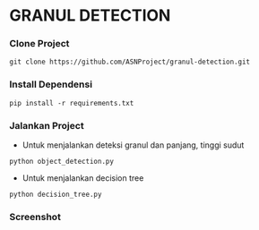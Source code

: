 # GRANUL DETECTION

### Clone Project
```
git clone https://github.com/ASNProject/granul-detection.git
```

### Install Dependensi
```
pip install -r requirements.txt
```

### Jalankan Project
- Untuk menjalankan deteksi granul dan panjang, tinggi sudut
```
python object_detection.py
```

- Untuk menjalankan decision tree 
```
python decision_tree.py
```

### Screenshot